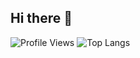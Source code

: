 ## Hi there 👋

<!--
**VaishviShah/VaishviShah** is a ✨ _special_ ✨ repository because its `README.md` (this file) appears on your GitHub profile.

Here are some ideas to get you started:

- 🔭 I’m currently working on ...
- 🌱 I’m currently learning ...
- 👯 I’m looking to collaborate on ...
- 🤔 I’m looking for help with ...
- 💬 Ask me about ...
- 📫 How to reach me: ...
- 😄 Pronouns: ...
- ⚡ Fun fact: ...
-->
![Profile Views](https://komarev.com/ghpvc/?username=VaishviShah&label=Profile%20views&color=0e75b6&style=flat)
![Top Langs](https://github-readme-stats.vercel.app/api/top-langs/?username=VaishviShah&layout=compact)

